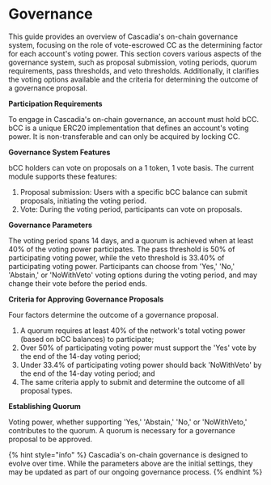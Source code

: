 # Governance

This guide provides an overview of Cascadia's on-chain governance system, focusing on the role of vote-escrowed CC as the determining factor for each account's voting power. This section covers various aspects of the governance system, such as proposal submission, voting periods, quorum requirements, pass thresholds, and veto thresholds. Additionally, it clarifies the voting options available and the criteria for determining the outcome of a governance proposal.



**Participation Requirements**&#x20;

To engage in Cascadia's on-chain governance, an account must hold bCC. \
bCC is a unique ERC20 implementation that defines an account's voting power. It is non-transferable and can only be acquired by locking CC.



**Governance System Features**&#x20;

bCC holders can vote on proposals on a 1 token, 1 vote basis. The current module supports these features:

1. Proposal submission: Users with a specific bCC balance can submit proposals, initiating the voting period.&#x20;
2. Vote: During the voting period, participants can vote on proposals.



**Governance Parameters**&#x20;

The voting period spans 14 days, and a quorum is achieved when at least 40% of the voting power participates. The pass threshold is 50% of participating voting power, while the veto threshold is 33.40% of participating voting power. Participants can choose from 'Yes,' 'No,' 'Abstain,' or 'NoWithVeto' voting options during the voting period, and may change their vote before the period ends.



**Criteria for Approving Governance Proposals**&#x20;

Four factors determine the outcome of a governance proposal.

1. A quorum requires at least 40% of the network's total voting power (based on bCC balances) to participate;
2. Over 50% of participating voting power must support the 'Yes' vote by the end of the 14-day voting period;
3. Under 33.4% of participating voting power should back 'NoWithVeto' by the end of the 14-day voting period; and
4. The same criteria apply to submit and determine the outcome of all proposal types.



**Establishing Quorum**&#x20;

Voting power, whether supporting 'Yes,' 'Abstain,' 'No,' or 'NoWithVeto,' contributes to the quorum.  A quorum is necessary for a governance proposal to be approved.

{% hint style="info" %}
Cascadia's on-chain governance is designed to evolve over time. While the parameters above are the initial settings, they may be updated as part of our ongoing governance process.
{% endhint %}
